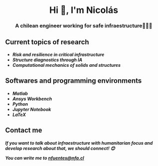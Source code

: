 <h1 align="center">Hi 👋, I'm Nicolás</h1>
<h3 align="center">A chilean engineer working for safe infraestructure👷🏼‍♂️</h3> 

 
<h2 align="left">Current topics of research
<h5 align="left">
    
- Risk and resilience in critical infrastructure
- Structure diagnostics through IA
- Computational mechanics of solids and structures 

<h2 align="left">Softwares and programming environments
<h5 align="left">
    
- Matlab
- Ansys Workbench 
- Python
- Jupyter Notebook
- LaTeX

<h2 align="left">Contact me
  <h5 align="left">
If you want to talk about infraestructure with humanitarian focus and develop research about that, we should connect! 😊   
    
You can write me to nfuentes@nfa.cl
